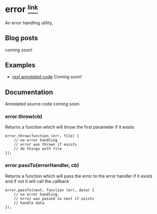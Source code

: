 # error <a name="_error" href="#_error"><small><sup>link</sup></small></a>

An error handling utility,

## Blog posts

coming soon!

## Examples 

 - [rest annotated code][1] Coming soon!

## Documentation

Annotated source code coming soon.

### error.throw(cb)

Returns a function which will throw the first parameter if it exists

	error.throw(function (err, file) {
		// no error handling
		// error was thrown if exists
		// do things with file
	});

### error.passTo(errorHandler, cb)

Returns a function which will pass the error to the error handler if it exists
and if not it will call the callback

	error.passTo(next, function (err, data) {
		// no error handling.
		// error was passed to next if exists
		// handle data
	});

   [1]: http://www.github.com/Raynos/rest